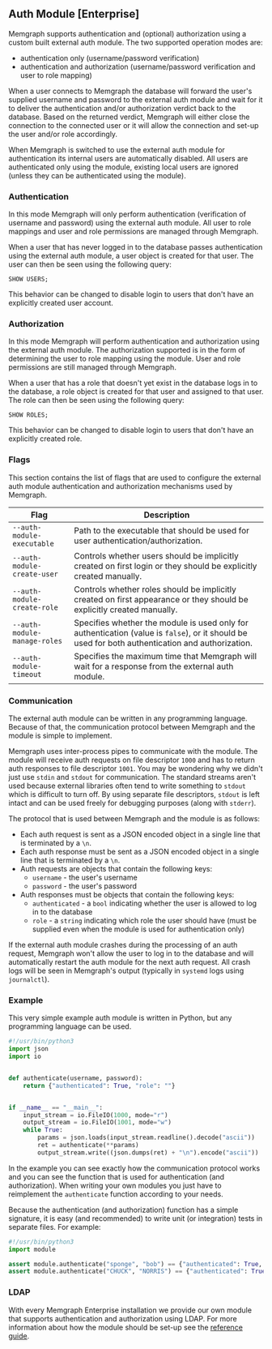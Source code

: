 ## Auth Module [Enterprise]

Memgraph supports authentication and (optional) authorization using a custom
built external auth module.  The two supported operation modes are:
- authentication only (username/password verification)
- authentication and authorization (username/password verification and user to
  role mapping)

When a user connects to Memgraph the database will forward the user's supplied
username and password to the external auth module and wait for it to deliver
the authentication and/or authorization verdict back to the database. Based on
the returned verdict, Memgraph will either close the connection to the
connected user or it will allow the connection and set-up the user and/or role
accordingly.

When Memgraph is switched to use the external auth module for authentication
its internal users are automatically disabled. All users are authenticated only
using the module, existing local users are ignored (unless they can be
authenticated using the module).

### Authentication

In this mode Memgraph will only perform authentication (verification of
username and password) using the external auth module.  All user to role
mappings and user and role permissions are managed through Memgraph.

When a user that has never logged in to the database passes authentication
using the external auth module, a user object is created for that user. The
user can then be seen using the following query:
```opencypher
SHOW USERS;
```
This behavior can be changed to disable login to users that don't have an
explicitly created user account.

### Authorization

In this mode Memgraph will perform authentication and authorization using the
external auth module. The authorization supported is in the form of determining
the user to role mapping using the module.  User and role permissions are still
managed through Memgraph.

When a user that has a role that doesn't yet exist in the database logs in to
the database, a role object is created for that user and assigned to that user.
The role can then be seen using the following query:
```opencypher
SHOW ROLES;
```
This behavior can be changed to disable login to users that don't have an
explicitly created role.

### Flags

This section contains the list of flags that are used to configure the external
auth module authentication and authorization mechanisms used by Memgraph.

 Flag                         | Description
------------------------------|------------
 `--auth-module-executable`   | Path to the executable that should be used for user authentication/authorization.
 `--auth-module-create-user`  | Controls whether users should be implicitly created on first login or they should be explicitly created manually.
 `--auth-module-create-role`  | Controls whether roles should be implicitly created on first appearance or they should be explicitly created manually.
 `--auth-module-manage-roles` | Specifies whether the module is used only for authentication (value is `false`), or it should be used for both authentication and authorization.
 `--auth-module-timeout`      | Specifies the maximum time that Memgraph will wait for a response from the external auth module.

### Communication

The external auth module can be written in any programming language. Because of
that, the communication protocol between Memgraph and the module is simple to
implement.

Memgraph uses inter-process pipes to communicate with the module. The module
will receive auth requests on file descriptor `1000` and has to return auth
responses to file descriptor `1001`. You may be wondering why we didn't just
use `stdin` and `stdout` for communication. The standard streams aren't used
because external libraries often tend to write something to `stdout` which is
difficult to turn off. By using separate file descriptors, `stdout` is left
intact and can be used freely for debugging purposes (along with `stderr`).

The protocol that is used between Memgraph and the module is as follows:
 - Each auth request is sent as a JSON encoded object in a single line that is
   terminated by a `\n`.
 - Each auth response must be sent as a JSON encoded object in a single line
   that is terminated by a `\n`.
 - Auth requests are objects that contain the following keys:
   - `username` - the user's username
   - `password` - the user's password
 - Auth responses must be objects that contain the following keys:
   - `authenticated` - a `bool` indicating whether the user is allowed to log
     in to the database
   - `role` - a `string` indicating which role the user should have (must be
     supplied even when the module is used for authentication only)

If the external auth module crashes during the processing of an auth request,
Memgraph won't allow the user to log in to the database and will automatically
restart the auth module for the next auth request. All crash logs will be seen
in Memgraph's output (typically in `systemd` logs using `journalctl`).

### Example

This very simple example auth module is written in Python, but any programming language can be used.

```python
#!/usr/bin/python3
import json
import io


def authenticate(username, password):
    return {"authenticated": True, "role": ""}


if __name__ == "__main__":
    input_stream = io.FileIO(1000, mode="r")
    output_stream = io.FileIO(1001, mode="w")
    while True:
        params = json.loads(input_stream.readline().decode("ascii"))
        ret = authenticate(**params)
        output_stream.write((json.dumps(ret) + "\n").encode("ascii"))
```

In the example you can see exactly how the communication protocol works and you
can see the function that is used for authentication (and authorization).  When
writing your own modules you just have to reimplement the `authenticate`
function according to your needs.

Because the authentication (and authorization) function has a simple signature,
it is easy (and recommended) to write unit (or integration) tests in separate
files. For example:

```python
#!/usr/bin/python3
import module

assert module.authenticate("sponge", "bob") == {"authenticated": True, "role": ""}
assert module.authenticate("CHUCK", "NORRIS") == {"authenticated": True, "role": ""}
```

### LDAP

With every Memgraph Enterprise installation we provide our own module that
supports authentication and authorization using LDAP. For more information
about how the module should be set-up see the
[reference guide](ldap-security.md).
